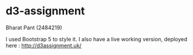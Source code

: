 # d3-assignment

Bharat  Pant (2484219)

I used Bootstrap 5 to style it.
I also have a live working version, deployed here : http://d3assignment.uk/
